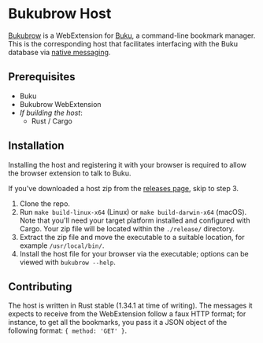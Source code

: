 Bukubrow Host
===

[Bukubrow](https://github.com/SamHH/bukubrow-webext) is a WebExtension for [Buku](https://github.com/jarun/Buku), a command-line bookmark manager. This is the corresponding host that facilitates interfacing with the Buku database via [native messaging](https://developer.chrome.com/extensions/nativeMessaging).

## Prerequisites

- Buku
- Bukubrow WebExtension
- _If building the host_:
	- Rust / Cargo

## Installation

Installing the host and registering it with your browser is required to allow the browser extension to talk to Buku.

If you've downloaded a host zip from the [releases page](https://github.com/samhh/bukubrow-host/releases), skip to step 3.

1. Clone the repo.
2. Run `make build-linux-x64` (Linux) or `make build-darwin-x64` (macOS). Note that you'll need your target platform installed and configured with Cargo. Your zip file will be located within the `./release/` directory.
3. Extract the zip file and move the executable to a suitable location, for example `/usr/local/bin/`.
4. Install the host file for your browser via the executable; options can be viewed with `bukubrow --help`.

## Contributing

The host is written in Rust stable (1.34.1 at time of writing). The messages it expects to receive from the WebExtension follow a faux HTTP format; for instance, to get all the bookmarks, you pass it a JSON object of the following format: `{ method: 'GET' }`.
